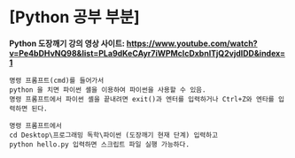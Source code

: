 # [Python 공부 부분]

**Python 도장깨기 강의 영상 사이트: https://www.youtube.com/watch?v=Pe4bDHvNQ98&list=PLa9dKeCAyr7iWPMclcDxbnlTjQ2vjdIDD&index=1**
```
명령 프롬프트(cmd)를 들어가서
python 을 치면 파이썬 셸을 이용하여 파이썬을 사용할 수 있음.
명령 프롬프트에서 파이썬 셸을 끝내려면 exit()과 엔터를 입력하거나 Ctrl+Z와 엔타를 입력하면 된다.

명령 프롬프트에서
cd Desktop\프로그래밍 독학\파이썬 (도장깨기 현재 단계) 입력하고
python hello.py 입력하면 스크립트 파일 실행 가능하다.

```
